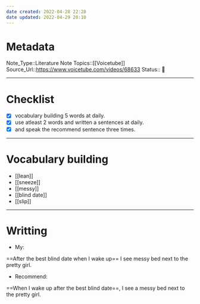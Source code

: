 ```yaml
---
date created: 2022-04-28 22:28
date updated: 2022-04-29 20:10
---
```


# Metadata

Note_Type::Literature Note
Topics::[[Voicetube]]
Source_Url::<https://www.voicetube.com/videos/68633>
Status:: 👶

---

# Checklist

- [x] vocabulary building 5 words at daily.
- [x] use atleast 2 words and written a sentences at daily.
- [x] and speak the recommend sentence three times.

---

# Vocabulary building

- [[lean]]
- [[sneeze]]
- [[messy]]
- [[blind date]]
- [[slip]]

---

# Writting

- My:

==After the best blind date when I wake up== I see messy bed next to the pretty girl.

- Recommend:

==When I wake up after the best blind date==, I see a messy bed next to the pretty girl.
